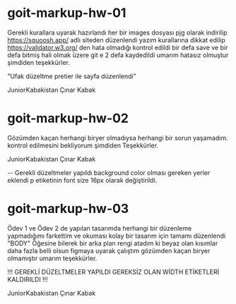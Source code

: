 # goit-markup-hw-01

Gerekli kurallara uyarak hazırlandı her bir images dosyası pjg olarak indirilip https://squoosh.app/ adlı siteden düzenlendi
yazım kurallarına dikkat edilip https://validator.w3.org/ den hata olmadığı kontrol edildi bir defa save ve bir defa bitmiş
hali olmak üzere git e 2 defa kaydedildi umarım hatasız olmuştur şimdiden teşekkürler.

"Ufak düzeltme pretier ile sayfa düzenlendi"

JuniorKabakistan
Çınar Kabak

# goit-markup-hw-02

Gözümden kaçan herhangi biryer olmadıysa herhangi bir sorun yaşamadım. kontrol edilmesini bekliyorum şimdiden Teşekkürler.

JuniorKabakistan
Çınar Kabak

-- Gerekli düzeltmeler yapıldı background color olması gereken yerler eklendi p etiketinin font size 16px olarak değiştirildi.

# goit-markup-hw-03

Ödev 1 ve Ödev 2 de yapılan tasarımda herhangi bir düzenleme yapmadığımı farkettim ve okuması kolay bir tasarım için
tamamı düzenlendi "BODY" Öğesine bilerek bir arka plan rengi atadım ki beyaz olan kısımlar daha fazla belli olsun
figmaya uyarak çalıştım gözümden kaçan biryer olmamıştır umarım teşekkürler.

!!! GEREKLİ DÜZELTMELER YAPILDI GEREKSİZ OLAN WİDTH ETİKETLERİ KALDIRILDI !!!

JuniorKabakistan
Çınar Kabak
